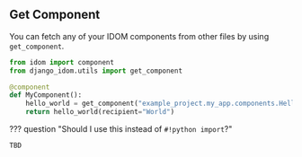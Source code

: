 ## Get Component

You can fetch any of your IDOM components from other files by using `get_component`.

```python title="components.py"
from idom import component
from django_idom.utils import get_component

@component
def MyComponent():
    hello_world = get_component("example_project.my_app.components.HelloWorld")
    return hello_world(recipient="World")
```

??? question "Should I use this instead of `#!python import`?"

    TBD